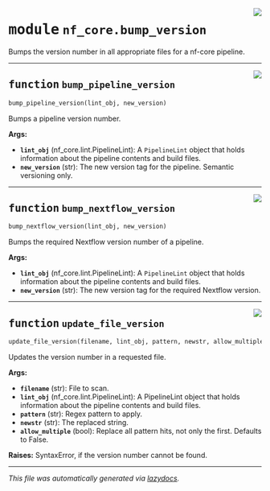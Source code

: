 <!-- markdownlint-disable -->

<a href="../../../../../../tools/nf_core/bump_version.py#L0"><img align="right" style="float:right;" src="https://img.shields.io/badge/-source-cccccc?style=flat-square"></a>

# <kbd>module</kbd> `nf_core.bump_version`

Bumps the version number in all appropriate files for a nf-core pipeline.

---

<a href="../../../../../../tools/nf_core/bump_version.py#L12"><img align="right" style="float:right;" src="https://img.shields.io/badge/-source-cccccc?style=flat-square"></a>

## <kbd>function</kbd> `bump_pipeline_version`

```python
bump_pipeline_version(lint_obj, new_version)
```

Bumps a pipeline version number.

**Args:**

- <b>`lint_obj`</b> (nf_core.lint.PipelineLint): A `PipelineLint` object that holds information about the pipeline contents and build files.
- <b>`new_version`</b> (str): The new version tag for the pipeline. Semantic versioning only.

---

<a href="../../../../../../tools/nf_core/bump_version.py#L62"><img align="right" style="float:right;" src="https://img.shields.io/badge/-source-cccccc?style=flat-square"></a>

## <kbd>function</kbd> `bump_nextflow_version`

```python
bump_nextflow_version(lint_obj, new_version)
```

Bumps the required Nextflow version number of a pipeline.

**Args:**

- <b>`lint_obj`</b> (nf_core.lint.PipelineLint): A `PipelineLint` object that holds information about the pipeline contents and build files.
- <b>`new_version`</b> (str): The new version tag for the required Nextflow version.

---

<a href="../../../../../../tools/nf_core/bump_version.py#L95"><img align="right" style="float:right;" src="https://img.shields.io/badge/-source-cccccc?style=flat-square"></a>

## <kbd>function</kbd> `update_file_version`

```python
update_file_version(filename, lint_obj, pattern, newstr, allow_multiple=False)
```

Updates the version number in a requested file.

**Args:**

- <b>`filename`</b> (str): File to scan.
- <b>`lint_obj`</b> (nf_core.lint.PipelineLint): A PipelineLint object that holds information about the pipeline contents and build files.
- <b>`pattern`</b> (str): Regex pattern to apply.
- <b>`newstr`</b> (str): The replaced string.
- <b>`allow_multiple`</b> (bool): Replace all pattern hits, not only the first. Defaults to False.

**Raises:**
SyntaxError, if the version number cannot be found.

---

_This file was automatically generated via [lazydocs](https://github.com/ml-tooling/lazydocs)._
